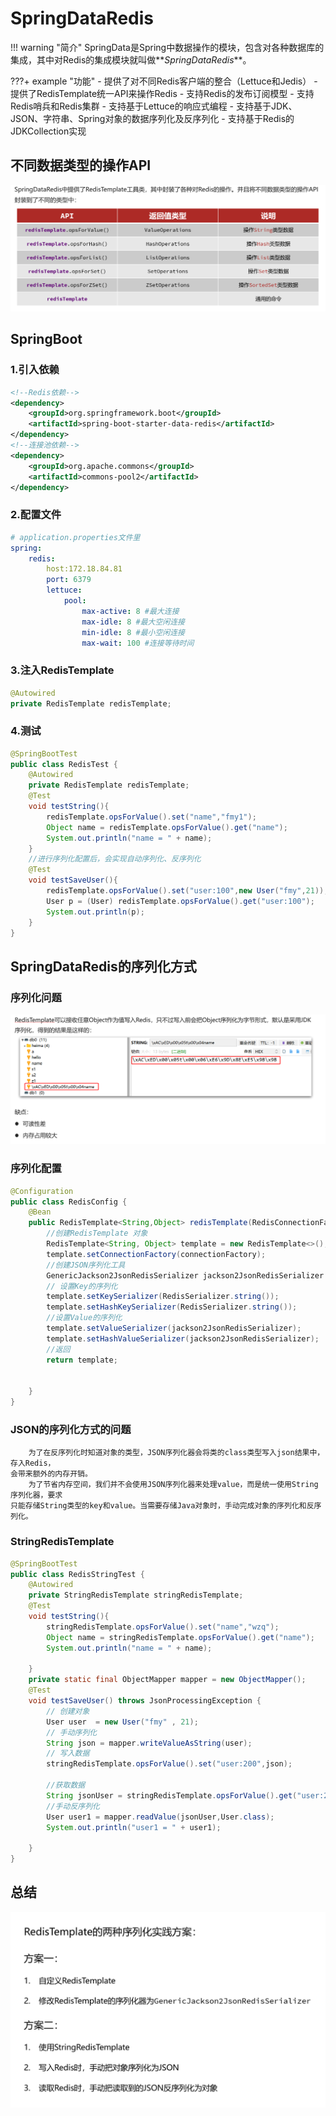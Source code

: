 # SpringDataRedis  

!!! warning "简介"
    SpringData是Spring中数据操作的模块，包含对各种数据库的集成，其中对Redis的集成模块就叫做**_SpringDataRedis_**。

???+ example "功能"
    - 提供了对不同Redis客户端的整合（Lettuce和Jedis）
    - 提供了RedisTemplate统一API来操作Redis
    - 支持Redis的发布订阅模型
    - 支持Redis哨兵和Redis集群
    - 支持基于Lettuce的响应式编程
    - 支持基于JDK、JSON、字符串、Spring对象的数据序列化及反序列化
    - 支持基于Redis的JDKCollection实现

## 不同数据类型的操作API  

  ![alt text](picture/SpringDataRedis.png)

## SpringBoot

### 1.引入依赖

```xml
<!--Redis依赖-->
<dependency>
    <groupId>org.springframework.boot</groupId>
    <artifactId>spring-boot-starter-data-redis</artifactId>
</dependency>
<!--连接池依赖-->
<dependency>
    <groupId>org.apache.commons</groupId>
    <artifactId>commons-pool2</artifactId>
</dependency>
```

### 2.配置文件

```yaml
# application.properties文件里
spring:
    redis:
        host:172.18.84.81
        port: 6379
        lettuce:
            pool:
                max-active: 8 #最大连接
                max-idle: 8 #最大空闲连接
                min-idle: 8 #最小空闲连接
                max-wait: 100 #连接等待时间
```

### 3.注入RedisTemplate

```java
@Autowired
private RedisTemplate redisTemplate;
```

### 4.测试

```java
@SpringBootTest
public class RedisTest {
    @Autowired
    private RedisTemplate redisTemplate;
    @Test
    void testString(){
        redisTemplate.opsForValue().set("name","fmy1");
        Object name = redisTemplate.opsForValue().get("name");
        System.out.println("name = " + name);
    }
    //进行序列化配置后，会实现自动序列化、反序列化
    @Test
    void testSaveUser(){
        redisTemplate.opsForValue().set("user:100",new User("fmy",21));
        User p = (User) redisTemplate.opsForValue().get("user:100");
        System.out.println(p);
    }
}
```

## SpringDataRedis的序列化方式

### 序列化问题

![alt text](picture/序列化问题.png)

### 序列化配置

```java
@Configuration
public class RedisConfig {
    @Bean
    public RedisTemplate<String,Object> redisTemplate(RedisConnectionFactory connectionFactory) throws UnknownHostException {
        //创建RedisTemplate 对象
        RedisTemplate<String, Object> template = new RedisTemplate<>();
        template.setConnectionFactory(connectionFactory);
        //创建JSON序列化工具
        GenericJackson2JsonRedisSerializer jackson2JsonRedisSerializer = new GenericJackson2JsonRedisSerializer();
        // 设置Key的序列化
        template.setKeySerializer(RedisSerializer.string());
        template.setHashKeySerializer(RedisSerializer.string());
        //设置Value的序列化
        template.setValueSerializer(jackson2JsonRedisSerializer);
        template.setHashValueSerializer(jackson2JsonRedisSerializer);
        //返回
        return template;


    }
}
```

### JSON的序列化方式的问题

        为了在反序列化时知道对象的类型，JSON序列化器会将类的class类型写入json结果中，存入Redis，
    会带来额外的内存开销。  
        为了节省内存空间，我们并不会使用JSON序列化器来处理value，而是统一使用String序列化器，要求
    只能存储String类型的key和value。当需要存储Java对象时，手动完成对象的序列化和反序列化。

### StringRedisTemplate
```java
@SpringBootTest
public class RedisStringTest {
    @Autowired
    private StringRedisTemplate stringRedisTemplate;
    @Test
    void testString(){
        stringRedisTemplate.opsForValue().set("name","wzq");
        Object name = stringRedisTemplate.opsForValue().get("name");
        System.out.println("name = " + name);

    }
    private static final ObjectMapper mapper = new ObjectMapper();
    @Test
    void testSaveUser() throws JsonProcessingException {
        // 创建对象
        User user  = new User("fmy" , 21);
        // 手动序列化
        String json = mapper.writeValueAsString(user);
        // 写入数据
        stringRedisTemplate.opsForValue().set("user:200",json);

        //获取数据
        String jsonUser = stringRedisTemplate.opsForValue().get("user:200");
        //手动反序列化
        User user1 = mapper.readValue(jsonUser,User.class);
        System.out.println("user1 = " + user1);

    }
}

```

## 总结
![alt text](picture/RedisTemplate序列化方案.png)